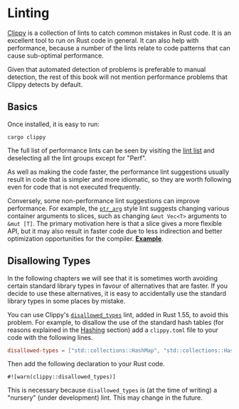# Linting

[Clippy] is a collection of lints to catch common mistakes in Rust code. It is
an excellent tool to run on Rust code in general. It can also help with
performance, because a number of the lints relate to code patterns that can
cause sub-optimal performance.

Given that automated detection of problems is preferable to manual detection,
the rest of this book will not mention performance problems that Clippy detects
by default.

## Basics

[Clippy]: https://github.com/rust-lang/rust-clippy

Once installed, it is easy to run:
```text
cargo clippy
```
The full list of performance lints can be seen by visiting the [lint list] and
deselecting all the lint groups except for "Perf". 

[lint list]: https://rust-lang.github.io/rust-clippy/master/

As well as making the code faster, the performance lint suggestions usually
result in code that is simpler and more idiomatic, so they are worth following
even for code that is not executed frequently.

Conversely, some non-performance lint suggestions can improve performance. For
example, the [`ptr_arg`] style lint suggests changing various container
arguments to slices, such as changing `&mut Vec<T>` arguments to `&mut [T]`.
The primary motivation here is that a slice gives a more flexible API, but it
may also result in faster code due to less indirection and better optimization
opportunities for the compiler.
[**Example**](https://github.com/fschutt/fastblur/pull/3/files).

[`ptr_arg`]: https://rust-lang.github.io/rust-clippy/master/index.html#ptr_arg

## Disallowing Types

In the following chapters we will see that it is sometimes worth avoiding
certain standard library types in favour of alternatives that are faster. If
you decide to use these alternatives, it is easy to accidentally use the
standard library types in some places by mistake.

You can use Clippy's [`disallowed_types`] lint, added in Rust 1.55, to avoid
this problem. For example, to disallow the use of the standard hash tables (for
reasons explained in the [Hashing] section) add a `clippy.toml` file to your
code with the following lines.
```toml
disallowed-types = ["std::collections::HashMap", "std::collections::HashSet"]
```

[Hashing]: hashing.md
[`disallowed_types`]: https://rust-lang.github.io/rust-clippy/master/index.html#disallowed_types

Then add the following declaration to your Rust code.
```
#![warn(clippy::disallowed_types)]
```
This is necessary because `disallowed_types` is (at the time of writing) a
"nursery" (under development) lint. This may change in the future.
